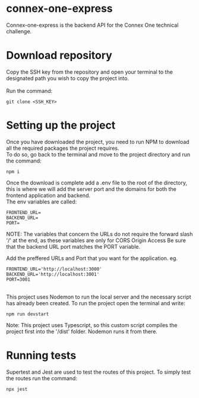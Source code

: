 # connex-one-express
Connex-one-express is the backend API for the Connex One technical challenge.

# Download repository
Copy the SSH key from the repository and open your terminal to the designated path you wish to copy the project into. 
<br/>
<br/>
Run the command:
``` 
git clone <SSH_KEY>
```
# Setting up the project
Once you have downloaded the project, you need to run NPM to download all the required packages the project requires.
<br/>
To do so, go back to the terminal and move to the project directory and run the command:
```
npm i
```
Once the download is complete add a .env file to the root of the directory, this is where we will add the server port and the domains for both the frontend application and backend.
<br>
The env variables are called:
```
FRONTEND_URL=
BACKEND_URL=
PORT=
```
NOTE: The variables that concern the URLs do not require the forward slash '/' at the end, as these variables are only for CORS Origin Access Be sure that the backend URL port matches the PORT variable.

Add the preffered URLs and Port that you want for the application.
eg.
```
FRONTEND_URL='http://localhost:3000'
BACKEND_URL='http://localhost:3001'
PORT=3001
```
<br/>
This project uses Nodemon to run the local server and the necessary script has already been created. To run the project open the terminal and write:

```
npm run devstart
```
Note: This project uses Typescript, so this custom script compiles the project first into the '/dist' folder. Nodemon runs it from there.
<br/>
# Running tests
Supertest and Jest are used to test the routes of this project. To simply test the routes run the command:
```
npx jest
```
